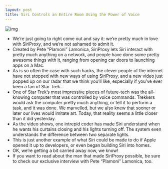 ```yaml
---
layout: post
title: Siri Controls an Entire Room Using the Power of Voice
---
```

![img](http://media.idownloadblog.com/wp-content/uploads/2011/11/siri-closes-curtains.jpg)
* We’re just going to right come out and say it: we’re pretty much in love with SiriProxy, and we’re not ashamed to admit it.
* Created by Pete “Plamoni” Lamonica, SiriProxy lets Siri interact with pretty much anything on a network, and people have done some pretty awesome things with it, ranging from opening car doors to launching apps on a Mac.
* As is so often the case with such hacks, the clever people of the internet have not stopped with new ways of using SiriProxy, and a new video just popped up on our radar that we think you’ll like, especially if you’ve ever been a fan of Star Trek…
* One of Star Trek’s most impressive pieces of future-tech was the all-knowing computer that was controlled by voice commands. Trekkers would ask the computer pretty much anything, or tell it to perform a task, and it was done. We marvelled, but we also knew that sooner or later our lives would imitate art. Today, that reality seems a little closer than it did yesterday.
* As the video shows, one intrepid coder has made Siri understand when he wants his curtains closing and his lights turning off. The system even understands the difference between two separate lights.
* This is just another example of what Siri could be made to do if Apple opened it up to developers, or even began building Siri into homes.
* OK, we’re getting a bit carried away now, we know!
* If you want to read about the man that made SiriProxy possible, be sure to check our exclusive interview with Pete “Plamoni” Lamonica, too.

